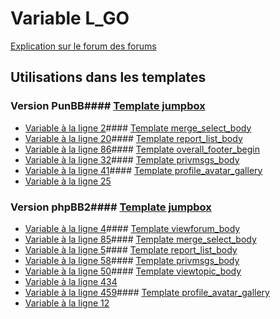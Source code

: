 # Variable L_GO
[Explication sur le forum des forums](http://forum.forumactif.com/t294113-listing-des-variables#L_GO)
## Utilisations dans les templates
### Version PunBB#### [Template jumpbox](punbb/jumpbox.md)
* [Variable à la ligne 2](../punbb/jumpbox.tpl#L2)#### [Template merge_select_body](punbb/merge_select_body.md)
* [Variable à la ligne 20](../punbb/merge_select_body.tpl#L20)#### [Template report_list_body](punbb/report_list_body.md)
* [Variable à la ligne 86](../punbb/report_list_body.tpl#L86)#### [Template overall_footer_begin](punbb/overall_footer_begin.md)
* [Variable à la ligne 32](../punbb/overall_footer_begin.tpl#L32)#### [Template privmsgs_body](punbb/privmsgs_body.md)
* [Variable à la ligne 41](../punbb/privmsgs_body.tpl#L41)#### [Template profile_avatar_gallery](punbb/profile_avatar_gallery.md)
* [Variable à la ligne 25](../punbb/profile_avatar_gallery.tpl#L25)
### Version phpBB2#### [Template jumpbox](subsilver/jumpbox.md)
* [Variable à la ligne 4](../subsilver/jumpbox.tpl#L4)#### [Template viewforum_body](subsilver/viewforum_body.md)
* [Variable à la ligne 85](../subsilver/viewforum_body.tpl#L85)#### [Template merge_select_body](subsilver/merge_select_body.md)
* [Variable à la ligne 5](../subsilver/merge_select_body.tpl#L5)#### [Template report_list_body](subsilver/report_list_body.md)
* [Variable à la ligne 58](../subsilver/report_list_body.tpl#L58)#### [Template privmsgs_body](subsilver/privmsgs_body.md)
* [Variable à la ligne 50](../subsilver/privmsgs_body.tpl#L50)#### [Template viewtopic_body](subsilver/viewtopic_body.md)
* [Variable à la ligne 434](../subsilver/viewtopic_body.tpl#L434)
* [Variable à la ligne 459](../subsilver/viewtopic_body.tpl#L459)#### [Template profile_avatar_gallery](subsilver/profile_avatar_gallery.md)
* [Variable à la ligne 12](../subsilver/profile_avatar_gallery.tpl#L12)